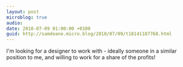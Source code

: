 ```yaml
---
layout: post
microblog: true
audio: 
date: 2010-07-09 01:00:00 +0100
guid: http://samdeane.micro.blog/2010/07/09/t18141187768.html
---
```

I'm looking for a designer to work with - ideally someone in a similar position to me, and willing to work for a share of the profits!
